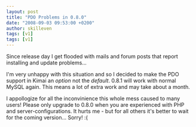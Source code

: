 ```yaml
---
layout: post
title: "PDO Problems in 0.8.0"
date: "2008-09-03 09:53:00 +0200"
author: skilleven
tags: [v1]
tags: [v1]
---
```


Since release day I get flooded with mails and forum posts that report installing and update problems...

I'm very unhappy with this situation and so I decided to make the PDO support in Kimai an *option* not the *default*.
0.8.1 will work with normal MySQL again. This means a lot of extra work and may take about a month.

I appollogize for all the inconvinience this whole mess caused to many users!
Please only upgrade to 0.8.0 when you are experienced with PHP and server-configurations.
It hurts me - but for all others it's better to wait for the coming version... Sorry! :(
